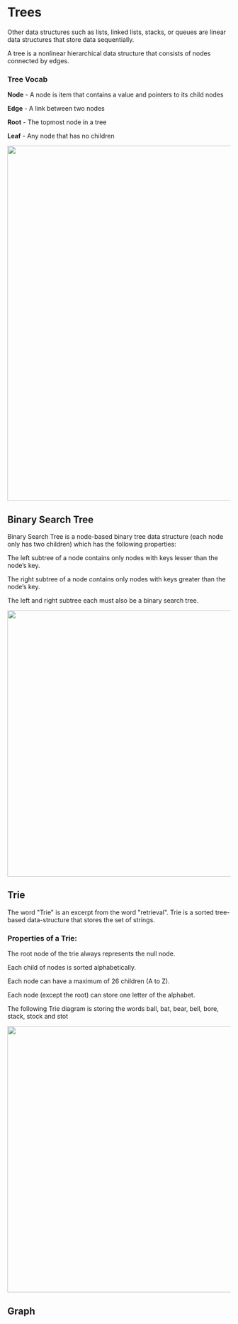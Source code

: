 # Trees

Other data structures such as lists, linked lists, stacks, or queues are linear data structures that store data sequentially.

A tree is a nonlinear hierarchical data structure that consists of nodes connected by edges.

### Tree Vocab

**Node** - A node is item that contains a value and pointers to its child nodes

**Edge** - A link between two nodes

**Root** - The topmost node in a tree

**Leaf** - Any node that has no children

<img src="https://www.sqlshack.com/wp-content/uploads/2020/07/binary-search-tree-example.png" width=800/>

## Binary Search Tree
Binary Search Tree is a node-based binary tree data structure (each node only has two children) which has the following properties:

The left subtree of a node contains only nodes with keys lesser than the node’s key.
    
The right subtree of a node contains only nodes with keys greater than the node’s key.

The left and right subtree each must also be a binary search tree.



<img src="https://media.geeksforgeeks.org/wp-content/uploads/BSTSearch.png" width=600/>

## Trie

The word "Trie" is an excerpt from the word "retrieval". Trie is a sorted tree-based data-structure that stores the set of strings.

### Properties of a Trie:

The root node of the trie always represents the null node.

Each child of nodes is sorted alphabetically.

Each node can have a maximum of 26 children (A to Z).

Each node (except the root) can store one letter of the alphabet.

The following Trie diagram is storing the words ball, bat, bear, bell, bore, stack, stock and stot

<img src="https://static.javatpoint.com/ds/images/trie-data-structure.png" width=600/>

## Graph

